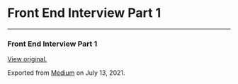 Front End Interview Part 1
==========================

------------------------------------------------------------------------

### Front End Interview Part 1

[View original.](https://medium.com/p/6c9e0108852d)

Exported from [Medium](https://medium.com) on July 13, 2021.
